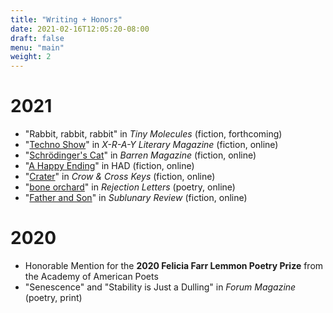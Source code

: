 ```yaml
---
title: "Writing + Honors"
date: 2021-02-16T12:05:20-08:00
draft: false
menu: "main"
weight: 2
---
```


# 2021

- "Rabbit, rabbit, rabbit" in *Tiny Molecules* (fiction, forthcoming)
- "[Techno Show](https://xraylitmag.com/techno-show-by-lucy-zhou/)" in *X-R-A-Y Literary Magazine* (fiction, online)
- "[Schrödinger's Cat](https://barrenmagazine.com/schrodingers-cat/)" in *Barren Magazine* (fiction, online)
- "[A Happy Ending](https://www.havehashad.com/hadposts/a-happy-ending)" in HAD (fiction, online)
- "[Crater](https://crowcrosskeys.com/2021/07/28/crater-lucy-zhou/)" in *Crow & Cross Keys* (fiction, online)
- "[bone orchard](https://rejection-letters.com/2021/07/12/bone-orchard-lucy-zhou/)" in *Rejection Letters* (poetry, online)
- "[Father and Son](https://www.sublunaryreview.com/home/father-and-son)" in *Sublunary Review* (fiction, online)
<!--{#
- "[Excavation](https://www.wrongdoingmag.com/spring-2021.html)" in *Wrongdoing Magazine* (poetry, print & online)
#}-->

# 2020

- Honorable Mention for the **2020 Felicia Farr Lemmon Poetry Prize** from the Academy of American Poets
- "Senescence" and "Stability is Just a Dulling" in *Forum Magazine* (poetry, print)
